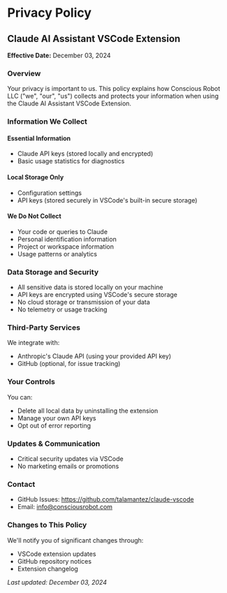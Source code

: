 # Privacy Policy

## Claude AI Assistant VSCode Extension

**Effective Date:** December 03, 2024

### Overview
Your privacy is important to us. This policy explains how Conscious Robot LLC ("we", "our", "us") collects and protects your information when using the Claude AI Assistant VSCode Extension.

### Information We Collect

#### Essential Information
- Claude API keys (stored locally and encrypted)
- Basic usage statistics for diagnostics

#### Local Storage Only
- Configuration settings
- API keys (stored securely in VSCode's built-in secure storage)

#### We Do Not Collect
- Your code or queries to Claude
- Personal identification information
- Project or workspace information
- Usage patterns or analytics

### Data Storage and Security
- All sensitive data is stored locally on your machine
- API keys are encrypted using VSCode's secure storage
- No cloud storage or transmission of your data
- No telemetry or usage tracking

### Third-Party Services
We integrate with:
- Anthropic's Claude API (using your provided API key)
- GitHub (optional, for issue tracking)

### Your Controls
You can:
- Delete all local data by uninstalling the extension
- Manage your own API keys
- Opt out of error reporting

### Updates & Communication
- Critical security updates via VSCode
- No marketing emails or promotions

### Contact
- GitHub Issues: https://github.com/talamantez/claude-vscode
- Email: info@consciousrobot.com

### Changes to This Policy
We'll notify you of significant changes through:
- VSCode extension updates
- GitHub repository notices
- Extension changelog

_Last updated: December 03, 2024_